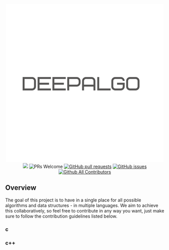 <p align="center">
<img src="https://raw.githubusercontent.com/Noob-coder-07/DeepAlgo/main/DeepAlgo.png" /><br>
<a href="https://github.com/Noob-coder-07/DeepAlgo/blob/master/LICENSE" target="_blank"><img src="https://img.shields.io/github/license/tNoob-coder-07/DeepAlgo?style=for-the-badge" /></a> <img src="https://img.shields.io/badge/PRs-welcome-brightgreen.svg?style=for-the-badge" alt="PRs Welcome" /> <a href="https://github.com/Noob-coder-07/DeepAlgo/pulls" target="_blank"><img alt="GitHub pull requests" src="https://img.shields.io/github/issues-pr/Noob-coder-07/DeepAlgo?style=for-the-badge" /></a> <a href="https://github.com/Noob-coder-07/DeepAlgo/issues" target="_blank"><img alt="GitHub issues" src="https://img.shields.io/github/issues/Noob-coder-07/DeepAlgo?style=for-the-badge" /></a> <a href="https://github.com/Noob-coder-07/DeepAlgo/blob/master/README.md#contributors-" target="_blank"><img alt="Github All Contributors" src="https://img.shields.io/github/all-contributors/Noob-coder-07/DeepAlgo?style=for-the-badge" /></a>
</p>

## Overview

The goal of this project is to have in a single place for all possible algorithms and data structures - in multiple languages. We aim to achieve this collaboratively, so feel free to contribute in any way you want, just make sure to follow the contribution guidelines listed below.


### c
### c++


